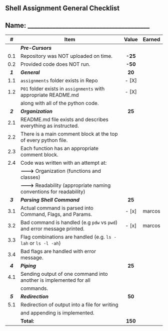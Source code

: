 ## Shell Assignment General Checklist

## Name: _______________________________________

|    #    | Item                                                                   |  Value  | Earned |
| :-----: | ---------------------------------------------------------------------- | :-----: | :----: |
|         | ***Pre-Cursors***                                                      |         |        |
|   0.1   | Repository was NOT uploaded on time.                                   | **-25** |        |
|   0.2   | Provided code does NOT run.                                            | **-50** |        |
| ***1*** | ***General***                                                          | **20**  |        |
|   1.1   | `assignments` folder exists in Repo                                    |  - [X]  |        |
|   1.2   | `P01` folder exists in `assignments` with appropriate README.md        |  - [X]  |        |
|         | along with all of the python code.                                     |         |        |
| ***2*** | ***Organization***                                                     | **25**  |        |
|   2.1   | README.md file exists and describes everything as instructed.          |         |        |
|   2.2   | There is a main comment block at the top of every python file.         |         |        |
|   2.3   | Each function has an appropriate comment block.                        |         |        |
|   2.4   | Code was written with an attempt at:                                   |         |        |
|         | **--->** Organization (functions and classes)                          |         |        |
|         | **--->** Readability (appropriate naming conventions for readability)  |         |        |
| ***3*** | ***Parsing Shell Command***                                            | **25**  |        |
|   3.1   | Actual command is parsed into Command, Flags, and Params.              |  - [x]  | marcos |
|   3.2   | Bad command is handled (e.g `pdw` vs `pwd`) and error message printed. |  - [x]  | marcos |
|   3.3   | Flag combinations are handled (e.g. `ls -lah` or `ls -l -ah`)          |         |        |
|   3.4   | Bad flags are handled with error message.                              |         |        |
| ***4*** | ***Piping***                                                           | **25**  |        |
|   4.1   | Sending output of one command into another is implemented for all      |         |        |
|         | commands.                                                              |         |        |
| ***5*** | ***Redirection***                                                      | **50**  |        |
|   5.1   | Redirection of output into a file for writing                          |         |        |
|         | and appending is implemented.                                          |         |        |
|         | **Total:**                                                             | **150** |        |

